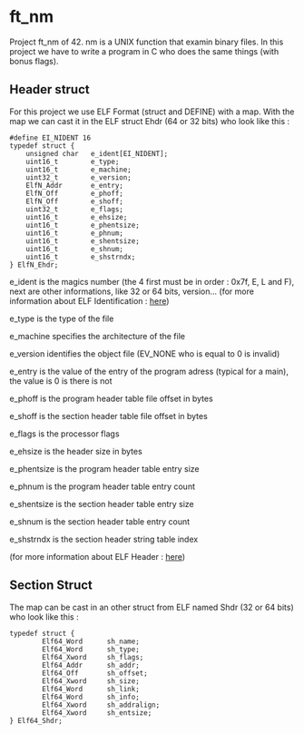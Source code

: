 # ft_nm
Project ft_nm of 42.
nm is a UNIX function that examin binary files.
In this project we have to write a program in C who does the same things (with bonus flags).

## Header struct
For this project we use ELF Format (struct and DEFINE) with a map.
With the map we can cast it in the ELF struct Ehdr (64 or 32 bits) who look like this :

```
#define EI_NIDENT 16
typedef struct {
	unsigned char	e_ident[EI_NIDENT];
	uint16_t		e_type;
	uint16_t		e_machine;
	uint32_t		e_version;
	ElfN_Addr		e_entry;
	ElfN_Off		e_phoff;
	ElfN_Off		e_shoff;
	uint32_t		e_flags;
	uint16_t		e_ehsize;
	uint16_t		e_phentsize;
	uint16_t		e_phnum;
	uint16_t		e_shentsize;
	uint16_t		e_shnum;
	uint16_t		e_shstrndx;
} ElfN_Ehdr;
```

e_ident is the magics number (the 4 first must be in order : 0x7f, E, L and F), next are other informations, like 32 or 64 bits, version...
(for more information about ELF Identification : [here](https://docs.oracle.com/cd/E19683-01/816-1386/6m7qcoblj/index.html#chapter6-35342))

e_type is the type of the file

e_machine specifies the architecture of the file

e_version identifies the object file (EV_NONE who is equal to 0 is invalid)

e_entry is the value of the entry of the program adress (typical for a main), the value is 0 is there is not

e_phoff is the program header table file offset in bytes

e_shoff is the section header table file offset in bytes

e_flags is the processor flags

e_ehsize is the header size in bytes

e_phentsize is the program header table entry size

e_phnum is the program header table entry count

e_shentsize is the section header table entry size

e_shnum is the section header table entry count

e_shstrndx is the section header string table index

(for more information about ELF Header : [here](https://docs.oracle.com/cd/E19683-01/816-1386/chapter6-43405/index.html))

## Section Struct

The map can be cast in an other struct from ELF named Shdr (32 or 64 bits) who look like this :

```
typedef struct {
		Elf64_Word		sh_name;
		Elf64_Word		sh_type;
		Elf64_Xword		sh_flags;
		Elf64_Addr		sh_addr;
		Elf64_Off		sh_offset;
		Elf64_Xword		sh_size;
		Elf64_Word		sh_link;
		Elf64_Word		sh_info;
		Elf64_Xword		sh_addralign;
		Elf64_Xword		sh_entsize;
} Elf64_Shdr;
```


